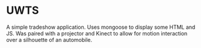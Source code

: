 # UWTS
A simple tradeshow application. Uses mongoose to display some HTML and JS. Was paired with a projector and Kinect to allow for motion interaction over a silhouette of an automobile. 
